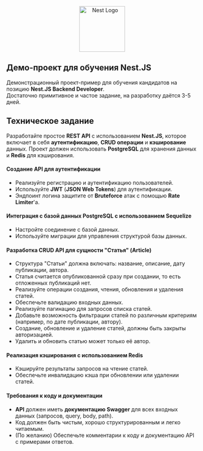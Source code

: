 <p align="center">
  <a href="http://nestjs.com/" target="blank"><img src="https://nestjs.com/img/logo-small.svg" width="120" alt="Nest Logo" /></a>
</p>

[circleci-image]: https://img.shields.io/circleci/build/github/nestjs/nest/master?token=abc123def456
[circleci-url]: https://circleci.com/gh/nestjs/nest


## Демо-проект для обучения Nest.JS
Демонстрационный проект-пример для обучения кандидатов на позицию **Nest.JS Backend Developer**.  
Достаточно примитивное и частое задание, на разработку даётся 3-5 дней.

## Техническое задание
Разработайте простое **REST API** с использованием **Nest.JS**, которое включает в себя **аутентификацию**, **CRUD операции** и **кэширование** данных.
Проект должен использовать **PostgreSQL** для хранения данных и **Redis** для кэширования.

#### Создание API для аутентификации
* Реализуйте регистрацию и аутентификацию пользователей.
* Используйте **JWT** (**JSON Web Tokens**) для аутентификации.
* Эндпоинт логина защитите от **Bruteforce** атак с помощью **Rate Limiter**'а.

#### Интеграция с базой данных **PostgreSQL** с использованием **Sequelize**
* Настройте соединение с базой данных.
* Используйте миграции для управления структурой базы данных.

#### Разработка **CRUD API** для сущности "Статья" (Article)
* Структура "Статьи" должна включать: название, описание, дату публикации, автора.
* Статья считается опубликованной сразу при создании, то есть отложенных публикаций нет.
* Реализуйте операции создания, чтения, обновления и удаления статей.
* Обеспечьте валидацию входных данных.
* Реализуйте пагинацию для запросов списка статей.
* Добавьте возможность фильтрации статей по различным критериям (например, по дате публикации, автору).
* Создание, обновление и удаление статей, должны быть закрыты авторизацией.
* Удалить и обновить статью может только её автор.

#### Реализация кэширования с использованием **Redis**
* Кэшируйте результаты запросов на чтение статей.
* Обеспечьте инвалидацию кэша при обновлении или удалении статей.

#### Требования к коду и документации
* **API** должен иметь **документацию Swagger** для всех входных данных (запросов, query, body, path).
* Код должен быть чистым, хорошо структурированным и легко читаемым.
* (По желанию) Обеспечьте комментарии к коду и документацию API с примерами ответов.

